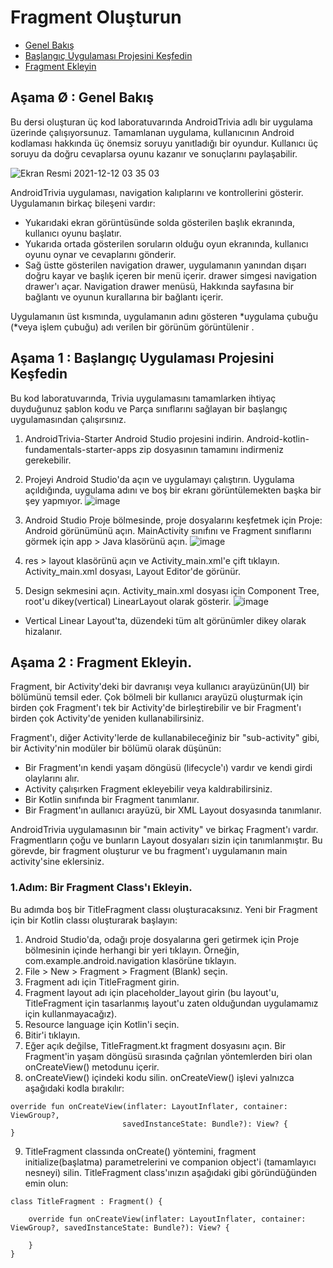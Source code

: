 # Fragment Oluşturun

- [Genel Bakış](#0) 
- [Başlangıç Uygulaması Projesini Keşfedin](#1) 
- [Fragment Ekleyin](#2) 

## <a name="0"></a>Aşama Ø : Genel Bakış

Bu dersi oluşturan üç kod laboratuvarında AndroidTrivia adlı bir uygulama üzerinde çalışıyorsunuz. Tamamlanan uygulama, kullanıcının Android kodlaması hakkında üç önemsiz soruyu yanıtladığı bir oyundur. Kullanıcı üç soruyu da doğru cevaplarsa oyunu kazanır ve sonuçlarını paylaşabilir.

![Ekran Resmi 2021-12-12 03 35 03](https://user-images.githubusercontent.com/70329389/145696137-595bb2dd-d947-4b19-bde8-012748e93c63.png)

AndroidTrivia uygulaması, navigation kalıplarını ve kontrollerini gösterir. Uygulamanın birkaç bileşeni vardır:

- Yukarıdaki ekran görüntüsünde solda gösterilen başlık ekranında, kullanıcı oyunu başlatır.
- Yukarıda ortada gösterilen soruların olduğu oyun ekranında, kullanıcı oyunu oynar ve cevaplarını gönderir.
- Sağ üstte gösterilen navigation drawer, uygulamanın yanından dışarı doğru kayar ve başlık içeren bir menü içerir. drawer simgesi navigation drawer'ı açar. Navigation drawer menüsü, Hakkında sayfasına bir bağlantı ve oyunun kurallarına bir bağlantı içerir.

Uygulamanın üst kısmında, uygulamanın adını gösteren *uygulama çubuğu (*veya işlem çubuğu) adı verilen bir görünüm görüntülenir .

## <a name="1"></a>Aşama 1 : Başlangıç Uygulaması Projesini Keşfedin

Bu kod laboratuvarında, Trivia uygulamasını tamamlarken ihtiyaç duyduğunuz şablon kodu ve Parça sınıflarını sağlayan bir başlangıç uygulamasından çalışırsınız.

1. AndroidTrivia-Starter Android Studio projesini indirin. Android-kotlin-fundamentals-starter-apps zip dosyasının tamamını indirmeniz gerekebilir.
2. Projeyi Android Studio'da açın ve uygulamayı çalıştırın. Uygulama açıldığında, uygulama adını ve boş bir ekranı görüntülemekten başka bir şey yapmıyor.
 ![image](https://user-images.githubusercontent.com/80598532/149355693-9e5fea2d-2606-4998-bc61-81e7fbc9508f.png)
 
3. Android Studio Proje bölmesinde, proje dosyalarını keşfetmek için Proje: Android görünümünü açın. MainActivity sınıfını ve Fragment sınıflarını görmek için app > Java klasörünü açın.
![image](https://user-images.githubusercontent.com/80598532/149355964-a45e3545-23a0-4931-9181-1b8de1177995.png)

4. res > layout klasörünü açın ve Activity_main.xml'e çift tıklayın. Activity_main.xml dosyası, Layout Editor'de görünür.
5. Design sekmesini açın. Activity_main.xml dosyası için Component Tree, root'u dikey(vertical) LinearLayout olarak gösterir.
![image](https://user-images.githubusercontent.com/80598532/149356438-a9125758-cc9f-4260-ba21-28733974186c.png)

- Vertical Linear Layout'ta, düzendeki tüm alt görünümler dikey olarak hizalanır.

## <a name="2"></a>Aşama 2 : Fragment Ekleyin.

Fragment, bir Activity'deki bir davranışı veya kullanıcı arayüzünün(UI) bir bölümünü temsil eder. Çok bölmeli bir kullanıcı arayüzü oluşturmak için birden çok Fragment'ı tek bir Activity'de birleştirebilir ve bir Fragment'ı birden çok Activity'de yeniden kullanabilirsiniz.

Fragment'ı, diğer Activity'lerde de kullanabileceğiniz bir "sub-activity" gibi, bir Activity'nin modüler bir bölümü olarak düşünün:

- Bir Fragment'ın kendi yaşam döngüsü (lifecycle'ı) vardır ve kendi girdi olaylarını alır.
- Activity çalışırken Fragment ekleyebilir veya kaldırabilirsiniz.
- Bir Kotlin sınıfında bir Fragment tanımlanır.
- Bir Fragment'ın aullanıcı arayüzü, bir XML Layout dosyasında tanımlanır.

AndroidTrivia uygulamasının bir "main activity" ve birkaç Fragment'ı vardır. Fragmentların çoğu ve bunların Layout dosyaları sizin için tanımlanmıştır. Bu görevde, bir fragment oluşturur ve bu fragment'ı uygulamanın main activity'sine eklersiniz.

### 1.Adım: Bir Fragment Class'ı Ekleyin.
Bu adımda boş bir TitleFragment classı oluşturacaksınız. Yeni bir Fragment için bir Kotlin classı oluşturarak başlayın:

1. Android Studio'da, odağı proje dosyalarına geri getirmek için Proje bölmesinin içinde herhangi bir yeri tıklayın. Örneğin, com.example.android.navigation klasörüne tıklayın.
2. File > New > Fragment > Fragment (Blank) seçin.
3. Fragment adı için TitleFragment girin.
4. Fragment layout adı için placeholder_layout girin (bu layout'u, TitleFragment için tasarlanmış layout'u zaten olduğundan uygulamamız için kullanmayacağız).
5. Resource language için Kotlin'i seçin.
6. Bitir'i tıklayın.
7. Eğer açık değilse, TitleFragment.kt fragment dosyasını açın. Bir Fragment'in yaşam döngüsü sırasında çağrılan yöntemlerden biri olan onCreateView() metodunu içerir.
8. onCreateView() içindeki kodu silin. onCreateView() işlevi yalnızca aşağıdaki kodla bırakılır:

```
override fun onCreateView(inflater: LayoutInflater, container: ViewGroup?,
                         savedInstanceState: Bundle?): View? {
}
```

9. TitleFragment classında onCreate() yöntemini, fragment initialize(başlatma) parametrelerini ve companion object'i (tamamlayıcı nesneyi) silin. TitleFragment class'ınızın aşağıdaki gibi göründüğünden emin olun:

```
class TitleFragment : Fragment() {

    override fun onCreateView(inflater: LayoutInflater, container: ViewGroup?, savedInstanceState: Bundle?): View? {
        
    }
}
```






























